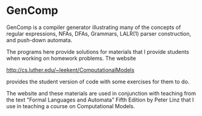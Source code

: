 # GenComp
GenComp is a compiler generator illustrating many of the concepts of regular expressions, NFAs, DFAs, Grammars, LALR(1) parser construction, and push-down automata.

The programs here provide solutions for materials that I provide students when working on homework problems. The website 

http://cs.luther.edu/~leekent/ComputationalModels 

provides the student version of code with some exercises for them to do. 

The website and these materials are used in conjunction with teaching from the text "Formal Languages and Automata" Fifth Edition by Peter Linz that I use in teaching a course on Computational Models.

